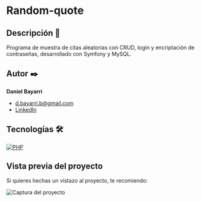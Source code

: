 # Random-quote

## Descripción 📑

Programa de muestra de citas aleatorias con CRUD, login y encriptación de contraseñas, desarrollado con Symfony y MySQL.

## Autor ✒️
**Daniel Bayarri**

* [d.bayarri.b@gmail.com](d.bayarri.b@gmail.com)
* [LinkedIn](https://www.linkedin.com/in/danielbayarri/)

## Tecnologías 🛠

[![PHP](https://img.shields.io/badge/PHP-777BB4?style=for-the-badge&logo=php&logoColor=white)](https://es.wikipedia.org/wiki/PHP) 

## Vista previa del proyecto
Si quieres hechas un vistazo al proyecto, te recomiendo:

![Captura del proyecto](https://repository-images.githubusercontent.com/652568679/839ece5e-8d22-4c2f-90de-f91dd961a0f6)
